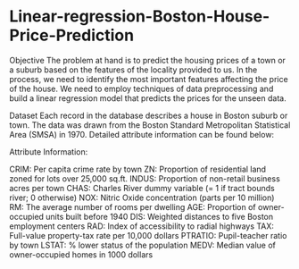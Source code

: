 # Linear-regression-Boston-House-Price-Prediction

Objective
The problem at hand is to predict the housing prices of a town or a suburb based on the features of the locality provided to us. In the process, we need to identify the most important features affecting the price of the house. We need to employ techniques of data preprocessing and build a linear regression model that predicts the prices for the unseen data.

Dataset
Each record in the database describes a house in Boston suburb or town. The data was drawn from the Boston Standard Metropolitan Statistical Area (SMSA) in 1970. Detailed attribute information can be found below:

Attribute Information:

CRIM: Per capita crime rate by town
ZN: Proportion of residential land zoned for lots over 25,000 sq.ft.
INDUS: Proportion of non-retail business acres per town
CHAS: Charles River dummy variable (= 1 if tract bounds river; 0 otherwise)
NOX: Nitric Oxide concentration (parts per 10 million)
RM: The average number of rooms per dwelling
AGE: Proportion of owner-occupied units built before 1940
DIS: Weighted distances to five Boston employment centers
RAD: Index of accessibility to radial highways
TAX: Full-value property-tax rate per 10,000 dollars
PTRATIO: Pupil-teacher ratio by town
LSTAT: % lower status of the population
MEDV: Median value of owner-occupied homes in 1000 dollars
